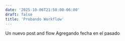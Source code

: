 ```yaml
---
date: '2025-10-06T21:58:00-06:00'
draft: false
title: 'Probando Workflow'
---
```

Un nuevo post and flow
Agregando fecha en el pasado
